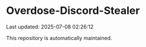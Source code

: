 # Overdose-Discord-Stealer

Last updated: 2025-07-08 02:26:12

This repository is automatically maintained.
